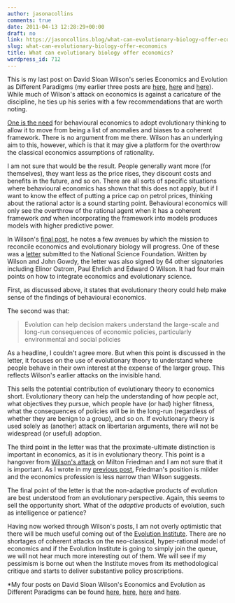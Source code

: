 ```yaml
---
author: jasonacollins
comments: true
date: 2011-04-13 12:28:29+00:00
draft: no
link: https://jasoncollins.blog/what-can-evolutionary-biology-offer-economics/
slug: what-can-evolutionary-biology-offer-economics
title: What can evolutionary biology offer economics?
wordpress_id: 712
---
```


This is my last post on David Sloan Wilson's series Economics and Evolution as Different Paradigms (my earlier three posts are [here](https://jasoncollins.blog/the-evolution-institute/), [here](https://jasoncollins.blog/wilson-on-economics-and-evolution/) and [here](https://jasoncollins.blog/evolution-and-the-invisible-hand/)). While much of Wilson's attack on economics is against a caricature of the discipline, he ties up his series with a few recommendations that are worth noting.

[One is the need](http://scienceblogs.com/evolution/2010/07/21/economics-and-evolution-as-dif-10/) for behavioural economics to adopt evolutionary thinking to allow it to move from being a list of anomalies and biases to a coherent framework. There is no argument from me there. Wilson has an underlying aim to this, however, which is that it may give a platform for the overthrow the classical economics assumptions of rationality.

I am not sure that would be the result. People generally want more (for themselves), they want less as the price rises, they discount costs and benefits in the future, and so on. There are all sorts of specific situations where behavioural economics has shown that this does not apply, but if I want to know the effect of putting a price cap on petrol prices, thinking about the rational actor is a sound starting point. Behavioural economics will only see the overthrow of the rational agent when it has a coherent framework _and_ when incorporating the framework into models produces models with higher predictive power.

In Wilson's [final post](http://scienceblogs.com/evolution/2010/10/17/economics-and-evolution-as-dif-11/), he notes a few avenues by which the mission to reconcile economics and evolutionary biology will progress. One of these was a [letter](http://evolution-institute.org/sites/default/files/articles/NSF-EvoEco-White-Paper.pdf) submitted to the National Science Foundation. Written by Wilson and John Gowdy, the letter was also signed by 64 other signatories including Elinor Ostrom, Paul Ehrlich and Edward O Wilson. It had four main points on how to integrate economics and evolutionary science.

First, as discussed above, it states that evolutionary theory could help make sense of the findings of behavioural economics.

The second was that:


<blockquote>Evolution can help decision makers understand the large-scale and long-run consequences of economic policies, particularly environmental and social policies</blockquote>


As a headline, I couldn't agree more. But when this point is discussed in the letter, it focuses on the use of evolutionary theory to understand where people behave in their own interest at the expense of the larger group. This reflects Wilson's earlier attacks on the invisible hand.

This sells the potential contribution of evolutionary theory to economics short. Evolutionary theory can help the understanding of how people act, what objectives they pursue, which people have (or had) higher fitness, what the consequences of policies will be in the long-run (regardless of whether they are benign to a group), and so on. If evolutionary theory is used solely as (another) attack on libertarian arguments, there will not be widespread (or useful) adoption.

The third point in the letter was that the proximate-ultimate distinction is important in economics, as it is in evolutionary theory. This point is a hangover from [Wilson's attack](http://scienceblogs.com/evolution/2009/12/16/economics-and-evolution-as-dif-2/) on Milton Friedman and I am not sure that it is important. As I wrote in my [previous post](https://jasoncollins.blog/wilson-on-economics-and-evolution/), Friedman's position is milder and the economics profession is less narrow than Wilson suggests.

The final point of the letter is that the non-adaptive products of evolution are best understood from an evolutionary perspective. Again, this seems to sell the opportunity short. What of the _adaptive_ products of evolution, such as intelligence or patience?

Having now worked through Wilson's posts, I am not overly optimistic that there will be much useful coming out of the [Evolution Institute](https://jasoncollins.blog/the-evolution-institute/). There are no shortages of coherent attacks on the neo-classical, hyper-rational model of economics and if the Evolution Institute is going to simply join the queue, we will not hear much more interesting out of them. We will see if my pessimism is borne out when the Institute moves from its methodological critique and starts to deliver substantive policy proscriptions.

*My four posts on David Sloan Wilson's Economics and Evolution as Different Paradigms can be found [here](https://jasoncollins.blog/the-evolution-institute/), [here](https://jasoncollins.blog/wilson-on-economics-and-evolution/), [here](https://jasoncollins.blog/evolution-and-the-invisible-hand/) and [here](https://jasoncollins.blog/what-can-evolutionary-biology-offer-economics/).
